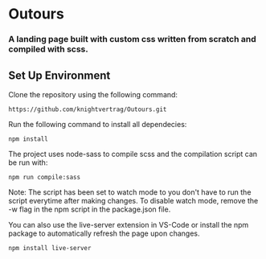 # Outours

### A landing page built with custom css written from scratch and compiled with scss.

## Set Up Environment

Clone the repository using the following command:

```
https://github.com/knightvertrag/Outours.git
```

Run the following command to install all dependecies:

```
npm install
```

The project uses node-sass to compile scss and the compilation script can be run with:

```
npm run compile:sass
```

Note: The script has been set to watch mode to you don't have to run the script everytime after making changes. To disable watch mode, remove the -w flag in the npm script in the package.json file.

You can also use the live-server extension in VS-Code or install the npm package to automatically refresh the page upon changes.

```
npm install live-server
```
